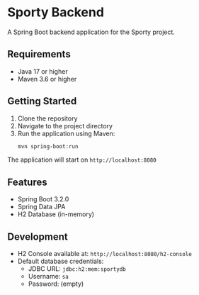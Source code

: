 # Sporty Backend

A Spring Boot backend application for the Sporty project.

## Requirements

- Java 17 or higher
- Maven 3.6 or higher

## Getting Started

1. Clone the repository
2. Navigate to the project directory
3. Run the application using Maven:
   ```bash
   mvn spring-boot:run
   ```

The application will start on `http://localhost:8080`

## Features

- Spring Boot 3.2.0
- Spring Data JPA
- H2 Database (in-memory)

## Development

- H2 Console available at: `http://localhost:8080/h2-console`
- Default database credentials:
  - JDBC URL: `jdbc:h2:mem:sportydb`
  - Username: `sa`
  - Password: (empty)
